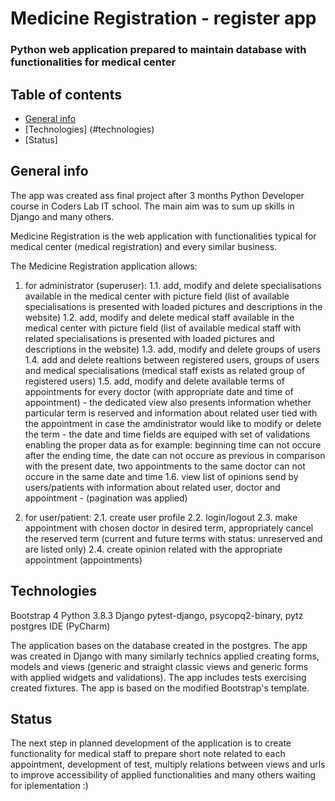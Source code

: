 # Medicine Registration - register app

### Python web application prepared to maintain database with functionalities for medical center

## Table of contents

* [General info](#general-info)
* [Technologies] (#technologies)
* [Status]

## General info

The app was created ass final project after 3 months Python Developer course in Coders Lab IT school. The main aim was to sum up skills in Django and many others.

Medicine Registration is the web application with functionalities typical for medical center (medical registration) and every similar business.

The Medicine Registration application allows:

1. for administrator (superuser):
    1.1. add, modify and delete specialisations available in the medical center with picture field (list of available specialisations is presented with loaded pictures 
        and descriptions in the website)
    1.2. add, modify and delete medical staff available in the medical center with picture field (list of available medical staff with related specialisations is presented 
        with loaded pictures and descriptions in the website)
    1.3. add, modify and delete groups of users
    1.4. add and delete realtions between registered users, groups of users and medical specialisations (medical staff exists as related group of registered users)
    1.5. add, modify and delete available terms of appointments for every doctor (with appropriate date and time of appointment) - the dedicated view also presents information 
         whether particular term is reserved and information about related user tied with the appointment in case the amdinistrator would like to modify or delete the term 
         - the date and time fields are equiped with set of validations enabling the proper data as for example: beginning time can not occure after the ending time, the date 
         can not occure as previous in comparison with the present date, two appointments to the same doctor can not occure in the same date and time
    1.6. view list of opinions send by users/patients with information about related user, doctor and appointment - (pagination was applied)

2. for user/patient:
    2.1. create user profile
    2.2. login/logout
    2.3. make appointment with chosen doctor in desired term, appropriately cancel the reserved term (current and future terms with status: unreserved and are listed only)
    2.4. create opinion related with the appropriate appointment (appointments)


## Technologies

Bootstrap 4
Python 3.8.3
Django
pytest-django, psycopq2-binary, pytz
postgres
IDE (PyCharm)

The application bases on the database created in the postgres. The app was created in Django with many similarly technics applied creating forms, models and views (generic 
and straight classic views and generic forms with applied widgets and validations). The app includes tests exercising created fixtures. 
The app is based on the modified Bootstrap's template.

## Status

The next step in planned development of the application is to create functionality for medical staff to prepare short note related to each appointment, development of test,
multiply relations between views and urls to improve accessibility of applied functionalities and many others waiting for iplementation :)



